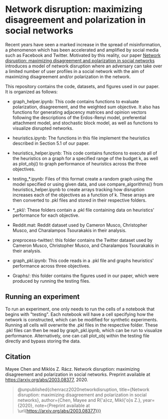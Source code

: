 # Network disruption: maximizing disagreement and polarization in social networks

Recent years have seen a marked increase in the spread of misinformation, a phenomenon which has been accelerated and amplified by social media such as Facebook and Twitter. Motivated by this reality, our paper [Network disruption:  maximizing disagreement and polarization in social networks](https://arxiv.org/abs/2003.08377) introduces a model of network disruption where an adversary can take over a limited number of user profiles in a social network with the aim of maximizing disagreement and/or polarization in the network. 

This repository contains the code, datasets, and figures used in our paper. It is organized as follows:

* graph_helper.ipynb: This code contains functions to evaluate polarization, disagreement, and the weighted sum objective. It also has functions for generating adjacency matrices and opinion vectors following the descriptions of the Erdos-Renyi model, preferential attachment model, and stochastic block model, as well as functions to visualize disrupted networks.

* heuristics.ipynb: The functions in this file implement the heuristics described in Section 5.1 of our paper.

* heuristics_helper.ipynb: This code contains functions to execute all of the heuristics on a graph for a specified range of the budget k, as well as plot_obj() to graph performance of heuristics across the three objectives.

* testing_\*.ipynb: Files of this format create a random graph using the model specified or using given data, and use compare_algorithms() from heuristics_helper.ipynb to create arrays tracking how disruption increases each of the objectives as a function of k. These arrays are then converted to .pkl files and stored in their respective folders.

* \*\_pkl/: These folders contain a .pkl file containing data on heuristics' performance for each objective.

* Reddit.mat: Reddit dataset used by Cameron Musco, Christopher Musco, and Charalampos Tsourakakis in their analysis.

* preprocess-twitter/: this folder contains the Twitter dataset used by Cameron Musco, Christopher Musco, and Charalampos Tsourakakis in their analysis.

* graph_pkl.ipynb: This code reads in a .pkl file and graphs heuristics' performance across three objectives.

* Graphs/: this folder contains the figures used in our paper, which were produced by running the testing files.

## Running an experiment

To run an experiment, one only needs to run the cells of a notebook that begins with "testing". Each notebook will have a cell specifying how the network is constructed, which can be modified for synthetic experiments. Running all cells will overwrite the .pkl files in the respective folder. These .pkl files can then be read by graph_pkl.ipynb, which can be run to visualize performance. Alternatively, one can call plot_obj within the testing file directly and bypass storing the data.

## Citation

Mayee Chen and Miklós Z. Rácz. Network disruption: maximizing disagreement and polarization in social networks. Preprint available at https://arxiv.org/abs/2003.08377, 2020.

> @unpublished{chenracz2020networkdisruption, 
> title={Network disruption: maximizing disagreement and polarization in social networks}, 
> author={Chen, Mayee and R{\'a}cz, Mikl{\'o}s Z.}, 
> year={2020}, 
> note={Preprint available at \url{https://arxiv.org/abs/2003.08377}}}

